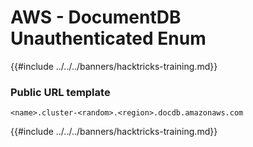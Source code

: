 # AWS - DocumentDB Unauthenticated Enum

{{#include ../../../banners/hacktricks-training.md}}

### Public URL template

```
<name>.cluster-<random>.<region>.docdb.amazonaws.com
```

{{#include ../../../banners/hacktricks-training.md}}





